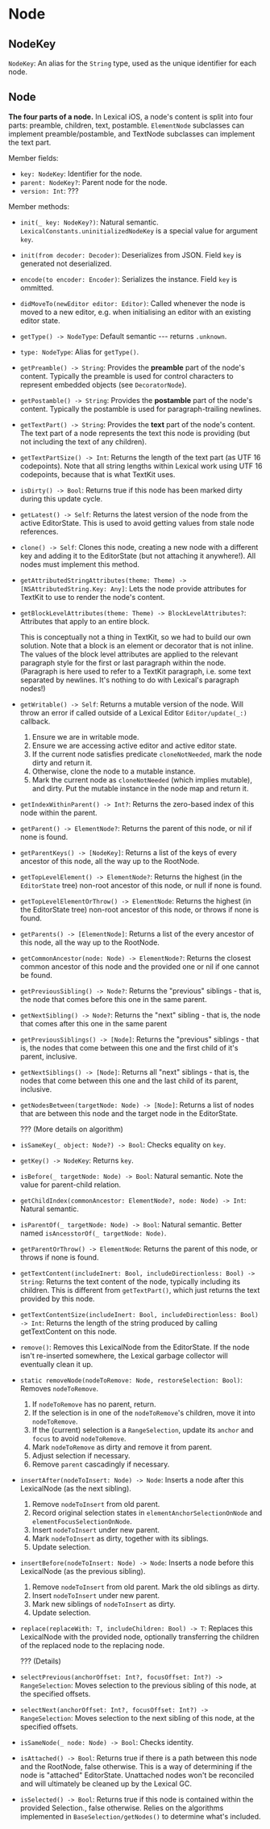 
# Node

## NodeKey

`NodeKey`: An alias for the `String` type, used as the unique identifier 
for each node.


## Node

**The four parts of a node.**
In Lexical iOS, a node's content is split into four parts: preamble, children, text, postamble. ``ElementNode`` subclasses can implement preamble/postamble, and TextNode subclasses can implement the text part.



Member fields:

- `key: NodeKey`: Identifier for the node.
- `parent: NodeKey?`: Parent node for the node.
- `version: Int`: ???


Member methods:

- `init(_ key: NodeKey?)`: Natural semantic. `LexicalConstants.uninitializedNodeKey` is a special value for argument `key`.

- `init(from decoder: Decoder)`: Deserializes from JSON. 
Field `key` is generated not deserialized.

- `encode(to encoder: Encoder)`: Serializes the instance. Field `key` is ommitted.

- `didMoveTo(newEditor editor: Editor)`: 
Called whenever the node is moved to a new editor, e.g. when initialising an editor with an existing editor state.

- `getType() -> NodeType`: 
Default semantic --- returns `.unknown`.

- `type: NodeType`: Alias for `getType()`.

- `getPreamble() -> String`: 
Provides the **preamble** part of the node's content. Typically the preamble is used for control characters to represent embedded objects (see ``DecoratorNode``).

- `getPostamble() -> String`:
Provides the **postamble** part of the node's content. Typically the postamble is used for paragraph-trailing newlines.

- `getTextPart() -> String`:
Provides the **text** part of the node's content. The text part of a node represents the text this node is providing (but not including the text of any children).

- `getTextPartSize() -> Int`:
Returns the length of the text part (as UTF 16 codepoints). Note that all string lengths within Lexical work using UTF 16 codepoints, because that is what TextKit uses.

- `isDirty() -> Bool`: Returns true if this node has been marked dirty during this update cycle.

- `getLatest() -> Self`: 
Returns the latest version of the node from the active EditorState. This is used to avoid getting values from stale node references.

- `clone() -> Self`:
Clones this node, creating a new node with a different key and adding it to the EditorState (but not attaching it anywhere!). 
All nodes must implement this method.

- `getAttributedStringAttributes(theme: Theme) -> [NSAttributedString.Key: Any]`:
  Lets the node provide attributes for TextKit to use to render the node's content.

- `getBlockLevelAttributes(theme: Theme) -> BlockLevelAttributes?`: 
    Attributes that apply to an entire block.

    This is conceptually not a thing in TextKit, so we had to build our own solution. Note that a block
    is an element or decorator that is not inline. The values of the block level attributes are applied
    to the relevant paragraph style for the first or last paragraph within the node. (Paragraph is here
    used to refer to a TextKit paragraph, i.e. some text separated by newlines. It's nothing to do with
    Lexical's paragraph nodes!)

- `getWritable() -> Self`: 
    Returns a mutable version of the node. Will throw an error if called outside of a Lexical Editor ``Editor/update(_:)`` callback.

    1. Ensure we are in writable mode.
    2. Ensure we are accessing active editor and active editor state.
    3. If the current node satisfies predicate `cloneNotNeeded`, mark the node dirty and return it.
    4. Otherwise, clone the node to a mutable instance.
    5. Mark the current node as `cloneNotNeeded` (which implies mutable), and dirty. Put the mutable instance in the node map and return it. 

- `getIndexWithinParent() -> Int?`:
    Returns the zero-based index of this node within the parent.

- `getParent() -> ElementNode?`:
    Returns the parent of this node, or nil if none is found.

- `getParentKeys() -> [NodeKey]`:
    Returns a list of the keys of every ancestor of this node, all the way up to the RootNode.

- `getTopLevelElement() -> ElementNode?`:
    Returns the highest (in the ``EditorState`` tree) non-root ancestor of this node, or null if none is found.

- `getTopLevelElementOrThrow() -> ElementNode`:
Returns the highest (in the EditorState tree) non-root ancestor of this node, or throws if none is found.

- `getParents() -> [ElementNode]`:
Returns a list of the every ancestor of this node, all the way up to the RootNode.

- `getCommonAncestor(node: Node) -> ElementNode?`:
Returns the closest common ancestor of this node and the provided one or nil if one cannot be found.

- `getPreviousSibling() -> Node?`:
Returns the "previous" siblings - that is, the node that comes before this one in the same parent.

- `getNextSibling() -> Node?`:
Returns the "next" sibling - that is, the node that comes after this one in the same parent

- `getPreviousSiblings() -> [Node]`:
Returns the "previous" siblings - that is, the nodes that come between this one and the first child of it's parent, inclusive.

- `getNextSiblings() -> [Node]`:
Returns all "next" siblings - that is, the nodes that come between this one and the last child of its parent, inclusive.

- `getNodesBetween(targetNode: Node) -> [Node]`:
    Returns a list of nodes that are between this node and the target node in the EditorState.

    ??? (More details on algorithm)

- `isSameKey(_ object: Node?) -> Bool`: Checks equality on `key`.

- `getKey() -> NodeKey`: Returns `key`.

- `isBefore(_ targetNode: Node) -> Bool`: Natural semantic. 
Note the value for parent-child relation.

- `getChildIndex(commonAncestor: ElementNode?, node: Node) -> Int`: 
Natural semantic. 

- `isParentOf(_ targetNode: Node) -> Bool`: Natural semantic. Better named
`isAncesstorOf(_ targetNode: Node)`.

- `getParentOrThrow() -> ElementNode`: 
Returns the parent of this node, or throws if none is found.

- `getTextContent(includeInert: Bool, includeDirectionless: Bool) -> String`:
    Returns the text content of the node, typically including its children.
    This is different from ``getTextPart()``, which just returns the text provided by this node.

- `getTextContentSize(includeInert: Bool, includeDirectionless: Bool) -> Int`:
    Returns the length of the string produced by calling getTextContent on this node.

- `remove()`:
    Removes this LexicalNode from the EditorState. If the node isn't re-inserted somewhere, the Lexical garbage collector will eventually clean it up.

- `static removeNode(nodeToRemove: Node, restoreSelection: Bool)`:
    Removes `nodeToRemove`.

    1. If `nodeToRemove` has no parent, return.
    2. If the selection is in one of the `nodeToRemove`'s children, move it into `nodeToRemove`.
    3. If the (current) selection is a `RangeSelection`, update its `anchor` and `focus` to avoid `nodeToRemove`.
    4. Mark `nodeToRemove` as dirty and remove it from parent.
    5. Adjust selection if necessary. 
    6. Remove `parent` cascadingly if necessary.

- `insertAfter(nodeToInsert: Node) -> Node`:
    Inserts a node after this LexicalNode (as the next sibling).

    1. Remove `nodeToInsert` from old parent.
    2. Record original selection states in `elementAnchorSelectionOnNode` and `elementFocusSelectionOnNode`.
    3. Insert `nodeToInsert` under new parent.
    4. Mark `nodeToInsert` as dirty, together with its siblings.
    5. Update selection.

- `insertBefore(nodeToInsert: Node) -> Node`:
    Inserts a node before this LexicalNode (as the previous sibling).

    1. Remove `nodeToInsert` from old parent. Mark the old siblings as dirty. 
    2. Insert `nodeToInsert` under new parent.
    3. Mark new siblings of `nodeToInsert` as dirty.
    4. Update selection.

- `replace(replaceWith: T, includeChildren: Bool) -> T`:
    Replaces this LexicalNode with the provided node, optionally transferring the children of the replaced node to the replacing node.

    ??? (Details)

- `selectPrevious(anchorOffset: Int?, focusOffset: Int?) -> RangeSelection`:
    Moves selection to the previous sibling of this node, at the specified offsets.

- `selectNext(anchorOffset: Int?, focusOffset: Int?) -> RangeSelection`:
    Moves selection to the next sibling of this node, at the specified offsets.

- `isSameNode(_ node: Node) -> Bool`: Checks identity.

- `isAttached() -> Bool`:
    Returns true if there is a path between this node and the RootNode, false otherwise. This is a way of determining if the node is "attached" EditorState. Unattached nodes won't be reconciled and will ultimately be cleaned up by the Lexical GC.

- `isSelected() -> Bool`:
    Returns true if this node is contained within the provided Selection., false otherwise. Relies on the algorithms implemented in ``BaseSelection/getNodes()`` to determine what's included.

